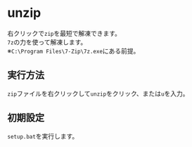 # unzip
右クリックで`zip`を最短で解凍できます。  
`7z`の力を使って解凍します。  
※`C:\Program Files\7-Zip\7z.exe`にある前提。

## 実行方法
`zip`ファイルを右クリックして`unzip`をクリック、または`u`を入力。  

## 初期設定
`setup.bat`を実行します。
